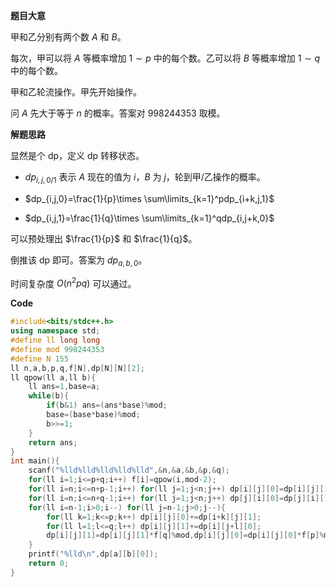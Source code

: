 **题目大意**

甲和乙分别有两个数 $A$ 和 $B$。

每次，甲可以将 $A$ 等概率增加 $1\sim p$ 中的每个数。乙可以将 $B$ 等概率增加 $1\sim q$ 中的每个数。

甲和乙轮流操作。甲先开始操作。

问 $A$ 先大于等于 $n$ 的概率。答案对 $998244353$ 取模。

**解题思路**

显然是个 dp，定义 dp 转移状态。

* $dp_{i,j,0/1}$ 表示 $A$ 现在的值为 $i$，$B$ 为 $j$，轮到甲/乙操作的概率。

* $dp_{i,j,0}=\frac{1}{p}\times \sum\limits_{k=1}^pdp_{i+k,j,1}$

* $dp_{i,j,1}=\frac{1}{q}\times \sum\limits_{k=1}^qdp_{i,j+k,0}$

可以预处理出 $\frac{1}{p}$ 和 $\frac{1}{q}$。

倒推该 dp 即可。答案为 $dp_{a,b,0}$。

时间复杂度 $O(n^2pq)$ 可以通过。

**Code**

```cpp
#include<bits/stdc++.h>
using namespace std;
#define ll long long
#define mod 998244353
#define N 155
ll n,a,b,p,q,f[N],dp[N][N][2];
ll qpow(ll a,ll b){
	ll ans=1,base=a;
	while(b){
		if(b&1) ans=(ans*base)%mod;
		base=(base*base)%mod;
		b>>=1;
	}
	return ans;
}
int main(){
	scanf("%lld%lld%lld%lld%lld",&n,&a,&b,&p,&q);
	for(ll i=1;i<=p+q;i++) f[i]=qpow(i,mod-2);
	for(ll i=n;i<=n+p-1;i++) for(ll j=1;j<n;j++) dp[i][j][0]=dp[i][j][1]=1;
	for(ll i=n;i<=n+q-1;i++) for(ll j=1;j<n;j++) dp[j][i][0]=dp[j][i][1]=0;
	for(ll i=n-1;i>0;i--) for(ll j=n-1;j>0;j--){
		for(ll k=1;k<=p;k++) dp[i][j][0]+=dp[i+k][j][1];
		for(ll l=1;l<=q;l++) dp[i][j][1]+=dp[i][j+l][0];
		dp[i][j][1]=dp[i][j][1]*f[q]%mod,dp[i][j][0]=dp[i][j][0]*f[p]%mod;
	}
	printf("%lld\n",dp[a][b][0]);
	return 0;
}
```